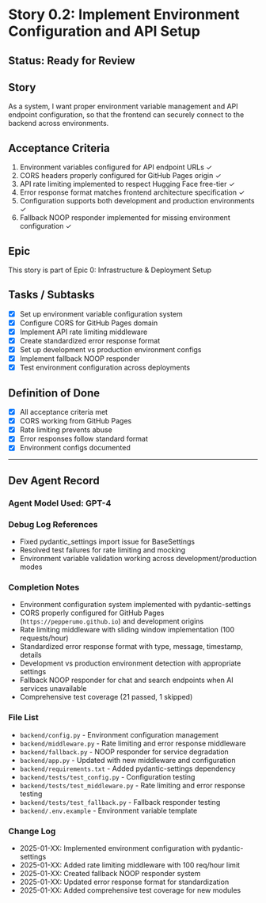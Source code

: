 # Story 0.2: Implement Environment Configuration and API Setup

## Status: Ready for Review

## Story

As a system,
I want proper environment variable management and API endpoint configuration,
so that the frontend can securely connect to the backend across environments.

## Acceptance Criteria

1. Environment variables configured for API endpoint URLs ✓
2. CORS headers properly configured for GitHub Pages origin ✓
3. API rate limiting implemented to respect Hugging Face free-tier ✓
4. Error response format matches frontend architecture specification ✓
5. Configuration supports both development and production environments ✓
6. Fallback NOOP responder implemented for missing environment configuration ✓

## Epic

This story is part of Epic 0: Infrastructure & Deployment Setup

## Tasks / Subtasks

- [x] Set up environment variable configuration system
- [x] Configure CORS for GitHub Pages domain
- [x] Implement API rate limiting middleware
- [x] Create standardized error response format
- [x] Set up development vs production environment configs
- [x] Implement fallback NOOP responder
- [x] Test environment configuration across deployments

## Definition of Done

- [x] All acceptance criteria met
- [x] CORS working from GitHub Pages
- [x] Rate limiting prevents abuse
- [x] Error responses follow standard format
- [x] Environment configs documented

---

## Dev Agent Record

### Agent Model Used: GPT-4

### Debug Log References

- Fixed pydantic_settings import issue for BaseSettings
- Resolved test failures for rate limiting and mocking
- Environment variable validation working across development/production modes

### Completion Notes

- Environment configuration system implemented with pydantic-settings
- CORS properly configured for GitHub Pages (`https://pepperumo.github.io`) and development origins
- Rate limiting middleware with sliding window implementation (100 requests/hour)
- Standardized error response format with type, message, timestamp, details
- Development vs production environment detection with appropriate settings
- Fallback NOOP responder for chat and search endpoints when AI services unavailable
- Comprehensive test coverage (21 passed, 1 skipped)

### File List

- `backend/config.py` - Environment configuration management
- `backend/middleware.py` - Rate limiting and error response middleware
- `backend/fallback.py` - NOOP responder for service degradation
- `backend/app.py` - Updated with new middleware and configuration
- `backend/requirements.txt` - Added pydantic-settings dependency
- `backend/tests/test_config.py` - Configuration testing
- `backend/tests/test_middleware.py` - Rate limiting and error response testing
- `backend/tests/test_fallback.py` - Fallback responder testing
- `backend/.env.example` - Environment variable template

### Change Log

- 2025-01-XX: Implemented environment configuration with pydantic-settings
- 2025-01-XX: Added rate limiting middleware with 100 req/hour limit
- 2025-01-XX: Created fallback NOOP responder system
- 2025-01-XX: Updated error response format for standardization
- 2025-01-XX: Added comprehensive test coverage for new modules
